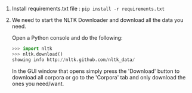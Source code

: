 1. Install requirements.txt file : ```pip install -r requirements.txt```

2. We need to start the NLTK Downloader and download all the data you need.

    Open a Python console and do the following:
    ```python
    >>> import nltk
    >>> nltk.download()
    showing info http://nltk.github.com/nltk_data/
    ```

    In the GUI window that opens simply press the 'Download' button to download all corpora or go to the 'Corpora' tab and only download the ones you need/want.